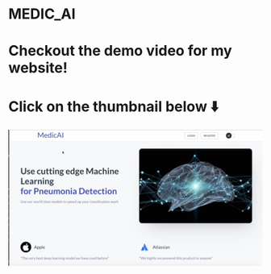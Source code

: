 # MEDIC_AI

# Checkout the demo video for my website! 
# Click on the thumbnail below ⬇️

<a href="link-to-your-video">
  <img src="Thumbnail.png" width="600">
</a>

